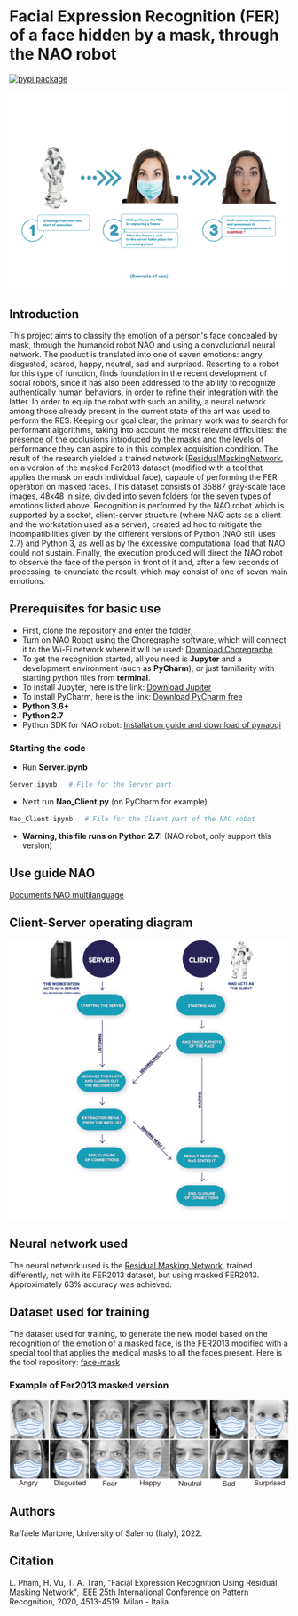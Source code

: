 # Facial Expression Recognition (FER) of a face hidden by a mask, through the NAO robot
[![pypi package](https://img.shields.io/badge/version-v3.0.5-blue)](https://pypi.org/project/rmn)

![NAO](Readme_NAO_Ita-01.png)

## Introduction

This project aims to classify the emotion of a person's face concealed by mask, through the humanoid robot NAO and using a convolutional neural network.
The product is translated into one of seven emotions: angry, disgusted, scared, happy, neutral, sad and surprised.
Resorting to a robot for this type of function, finds foundation in the recent development of social robots, since it has also been addressed to the ability to recognize authentically human behaviors, in order to refine their integration with the latter.
In order to equip the robot with such an ability, a neural network among those already present in the current state of the art was used to perform the RES.
Keeping our goal clear, the primary work was to search for performant algorithms, taking into account the most relevant difficulties: the presence of the occlusions introduced by the masks and the levels of performance they can aspire to in this complex acquisition condition. The result of the research yielded a trained network ([ResidualMaskingNetwork](https://github.com/phamquiluan/ResidualMaskingNetwor), on a version of the masked Fer2013 dataset (modified with a tool that applies the mask on each individual face), capable of performing the FER operation on masked faces. This dataset consists of 35887 gray-scale face images, 48x48 in size, divided into seven folders for the seven types of emotions listed above. Recognition is performed by the NAO robot which is supported by a socket, client-server structure (where NAO acts as a client and the workstation used as a server), created ad hoc to mitigate the incompatibilities given by the different versions of Python (NAO still uses 2.7) and Python 3, as well as by the excessive computational load that NAO could not sustain. Finally, the execution produced will direct the NAO robot to observe the face of the person in front of it and, after a few seconds of processing, to enunciate the result, which may consist of one of seven main emotions.


## Prerequisites for basic use
- First, clone the repository and enter the folder;
- Turn on NAO Robot using the Choregraphe software, which will connect it to the Wi-Fi network where it will be used: [Download Choregraphe](https://www.softbankrobotics.com/emea/en/support/nao-6/downloads-softwares)
- To get the recognition started, all you need is **Jupyter** and a development environment (such as **PyCharm**), or just familiarity with starting python files from **terminal**.
- To install Jupyter, here is the link: [Download Jupiter](https://jupyter.org/install)
- To install PyCharm, here is the link: [Download PyCharm free](https://www.jetbrains.com/pycharm/download/)
- **Python 3.6+**
- **Python 2.7**
- Python SDK for NAO robot: [Installation guide and download of pynaoqi](https://developer.softbankrobotics.com/nao6/naoqi-developer-guide/sdks/python-sdk/python-sdk-installation-guide)

### Starting the code

- Run **Server.ipynb**
```sh
Server.ipynb   # File for the Server part
```
- Next run **Nao_Client.py** (on PyCharm for example)
```sh
Nao_Client.ipynb   # File for the Client part of the NAO robot
```
- **Warning, this file runs on Python 2.7**! (NAO robot, only support this version)

## Use guide NAO
[Documents NAO multilanguage](https://www.softbankrobotics.com/emea/en/support/nao-6/downloads-documents)

## Client-Server operating diagram
![Diagramm](Socket.png)

## Neural network used
The neural network used is the [Residual Masking Network](https://github.com/phamquiluan/ResidualMaskingNetwork), trained differently, not with its FER2013 dataset, but using masked FER2013.
Approximately 63% accuracy was achieved.

## Dataset used for training
The dataset used for training, to generate the new model based on the recognition of the emotion of a masked face, is the FER2013 modified with a special tool that applies the medical masks to all the faces present.
Here is the tool repository: [face-mask](https://github.com/Prodesire/face-mask/blob/master/README.md)

### Example of Fer2013 masked version
![Diagramm](images/Fer2013_Masked.png)

## Authors
Raffaele Martone, University of Salerno (Italy), 2022.

## Citation
L. Pham, H. Vu, T. A. Tran, "Facial Expression Recognition Using Residual Masking Network", IEEE 25th International Conference on Pattern Recognition, 2020, 4513-4519. Milan - Italia.
